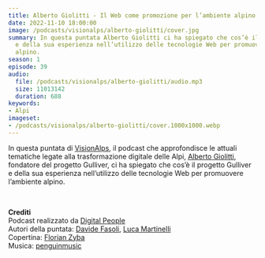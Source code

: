 ```yaml
---
title: Alberto Giolitti - Il Web come promozione per l’ambiente alpino @Aosta
date: 2022-11-10 18:00:00
image: /podcasts/visionalps/alberto-giolitti/cover.jpg
summary: In questa puntata Alberto Giolitti ci ha spiegato che cos’è il progetto Gulliver
  e della sua esperienza nell’utilizzo delle tecnologie Web per promuovere l’ambiente
  alpino.
season: 1
episode: 39
audio:
  file: /podcasts/visionalps/alberto-giolitti/audio.mp3
  size: 11013142
  duration: 688
keywords:
- Alpi
imageset:
- /podcasts/visionalps/alberto-giolitti/cover.1000x1000.webp
---
```


In questa puntata di [VisionAlps](https://www.visionalps.com/), il podcast che approfondisce le attuali tematiche legate alla trasformazione digitale delle Alpi, [Alberto Giolitti](https://www.linkedin.com/in/albertogiolitti/), fondatore del progetto Gulliver, ci ha spiegato che cos’è il progetto Gulliver e della sua esperienza nell’utilizzo delle tecnologie Web per promuovere l’ambiente alpino.

<br>

**Crediti**<br>
Podcast realizzato da [Digital People](https://w3id.org/digitalpeople)<br>
Autori della puntata: [Davide Fasoli](https://www.linkedin.com/in/davide-fasoli-2b3246179/), [Luca Martinelli](https://www.linkedin.com/in/luca-martinelli/)<br>
Copertina: [Florian Zyba](https://www.linkedin.com/in/florian-zyba/)<br>
Musica: [penguinmusic](https://pixabay.com/users/penguinmusic-24940186/)